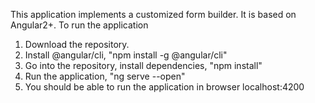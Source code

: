 This application implements a customized form builder. It is based on Angular2+. 
To run the application
1. Download the repository.
2. Install @angular/cli, "npm install -g @angular/cli"
3. Go into the repository, install dependencies, "npm install"
4. Run the application, "ng serve --open"
5. You should be able to run the application in browser localhost:4200

